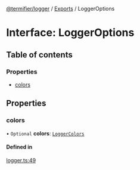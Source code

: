 [@termifier/logger](../README.md) / [Exports](../modules.md) / LoggerOptions

# Interface: LoggerOptions

## Table of contents

### Properties

- [colors](LoggerOptions.md#colors)

## Properties

### colors

• `Optional` **colors**: [`LoggerColors`](LoggerColors.md)

#### Defined in

[logger.ts:49](https://github.com/permasoft-factory/termifier/blob/8b62833/packages/logger/src/logger.ts#L49)
